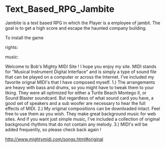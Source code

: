 # Text_Based_RPG_Jambite

Jambite is a text based RPG in which the Player is a employee of jambit. The goal is to get a high score 
and escape the haunted company building.

To install the game 


























































rights:

  music:
    
Welcome to Bob's Mighty MIDI Site ! I hope you enjoy my site.  MIDI stands for "Musical Instrument Digital Interface" and is simply a type of sound file that can be played on a computer or across the Internet.
I've included my favorite orignal MIDI's that I have composed myself.
1.) The arrangements are heavy with bass and drums, so you might have to tweak them to your liking.  They were all optimized for either a Turtle Beach Montego II, or Sound Blaster soundcard.  But regardless of what sound card you have, a good set of speakers and a sub woofer are necessary to hear the full effects of MIDI.
2.) My original compositions can be downloaded intact.  Feel free to use them as you wish. They make great background music for web sites. And if you want just simple music, I've included a collection of original background rhythms that do not contain any melody.
3.) MIDI's will be added frequently, so please check back again !

http://www.mightymidi.com/songs.html#original

